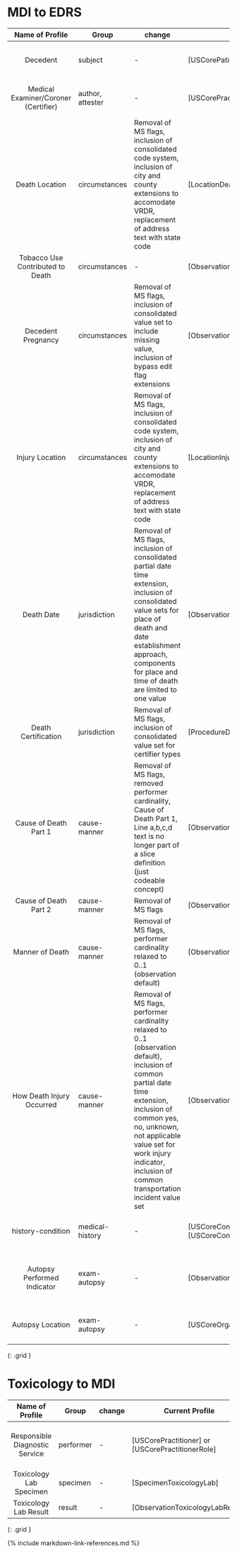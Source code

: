 # MDI to EDRS
<!-- |Document MDI to EDRS (Bundle) |   Bundle |    -    | [] |     -         |   -      |
|MDI to EDRS (Composition)|   Composition  |    -    | [] |     -         |   -      | -->

| Name of Profile | Group | change  |  Current Profile   | New Profile  | Comment |
| :-------------: | ----- | ------- | ------------------ | ------------ | :-----: |
|Decedent |  subject  |    -    | [USCorePatient] |  -  |   not creating a new common profile   |
|Medical Examiner/Coroner (Certifier) |  author, attester  |    -    | [USCorePractitioner] |  -  |   not creating a new common profile    |
|Death Location |  circumstances  |    Removal of MS flags, inclusion of consolidated code system, inclusion of city and county extensions to accomodate VRDR, replacement of address text with state code     | [LocationDeath] |  [LocationDeathVitalRecordsNew]  |  -  |
|Tobacco Use Contributed to Death |  circumstances  | - | [ObservationTobaccoUseContributedToDeath] |    [ObservationTobaccoUseContributedToDeathVitalRecordsNew] | - |
|Decedent Pregnancy |  circumstances  |   Removal of MS flags, inclusion of consolidated value set to include missing value, inclusion of bypass edit flag extensions   | [ObservationDecedentPregnancy] | [ObservationDecedentPregnancyVitalRecordsNew] | - |
|Injury Location |  circumstances  |    Removal of MS flags, inclusion of consolidated code system, inclusion of city and county extensions to accomodate VRDR, replacement of address text with state code    | [LocationInjury] | [LocationInjuryVitalRecordsNew] |  -  |
|Death Date |  jurisdiction  |   Removal of MS flags, inclusion of consolidated partial date time extension, inclusion of consolidated value sets for place of death and date establishment approach, components for place and time of death are limited to one value  | [ObservationDeathDate] |  [ObservationDeathDateVitalRecordsNew]  |   -      |
|Death Certification |  jurisdiction  |    Removal of MS flags, inclusion of consolidated value set for certifier types   | [ProcedureDeathCertification] | [ProcedureDeathCertificationVitalRecordsNew] |  - |
|Cause of Death Part 1 |  cause-manner  |  Removal of MS flags, removed performer cardinality, Cause of Death Part 1, Line a,b,c,d text is no longer part of a slice definition (just codeable concept)  | [ObservationCauseOfDeathPart1] | [ObservationCauseOfDeathPart1VitalRecordsNew] |   performer cardinality in MDI is 1..1, removal of cardinality prompts inheritance of 0..1 from observation profile  |
|Cause of Death Part 2 |   cause-manner  |   Removal of MS flags   | [ObservationContributingCauseOfDeathPart2] | [ObservationCauseOfDeathPart2VitalRecordsNew] | - |
|Manner of Death |  cause-manner  |   Removal of MS flags, performer cardinality relaxed to 0..1 (observation default)   | [ObservationMannerOfDeath] | [ObservationMannerOfDeathVitalRecordsNew] |   -      |
|How Death Injury Occurred | cause-manner |  Removal of MS flags, performer cardinality relaxed to 0..1 (observation default), inclusion of common partial date time extension, inclusion of common yes, no, unknown, not applicable value set for work injury indicator, inclusion of common transportation incident value set   | [ObservationHowDeathInjuryOccurred] | [ObservationInjuryIncidentVitalRecordsNew]  | - |
| history-condition | medical-history  |    -    | [USCoreConditionEncounterDiagnosis] or [USCoreConditionProblemsandHealthConcerns] |    -    |   not creating a new common profile   |
|Autopsy Performed Indicator | exam-autopsy  |    -    | [ObservationAutopsyPerformedIndicator] |    -    |   profile with same/similar name is dissimilar across other profiles   |
|Autopsy Location | exam-autopsy  |    -    | [USCoreOrganization] or [USCoreLocation] |    -    |   not creating a new common profile   |
{: .grid }

# Toxicology to MDI
<!-- |Message Toxicology to MDI Bundle | Bundle |    -    | [] |     -         |   -      |
|Toxicology to MDI MessageHeader | ToxtoMDIMessage |    -    | [] |     -         |   -      |
|Toxicology Lab Result to MDI | DiagnosticReport |    -    | [] |     -         |   -      |  -->

| Name of Profile | Group | change  |  Current Profile   | New Profile  | Comment |
| :-------------: | ----- | ------- | ------------------ | ------------ | :-----: | 
|Responsible Diagnostic Service |  performer  |  - | [USCorePractitioner] or [USCorePractitionerRole] |  [USCorePractitioner] |   not creating a new common profile  |
|Toxicology Lab Specimen |  specimen  |    -    | [SpecimenToxicologyLab] |     -         |   -      |
|Toxicology Lab Result | result  |    -    | [ObservationToxicologyLabResult] |     -         |   -      |
{: .grid }

<!-- # Administrative / Other
| Name of Profile | Group | change  |  Current Profile   | New Profile  | Comment |
| :-------------: | ----- | ------- | ------------------ | ------------ | :-----: | 
|Document Reference: MDI Report | Administrative Profiles  |    -    | [] |     -         |   -      |
|Document Reference: MDI Report | Capability Statements  |    -    | [MessageDefinition-toxicology-system] |     -         |   -      |
{: .grid } -->


{% include markdown-link-references.md %}